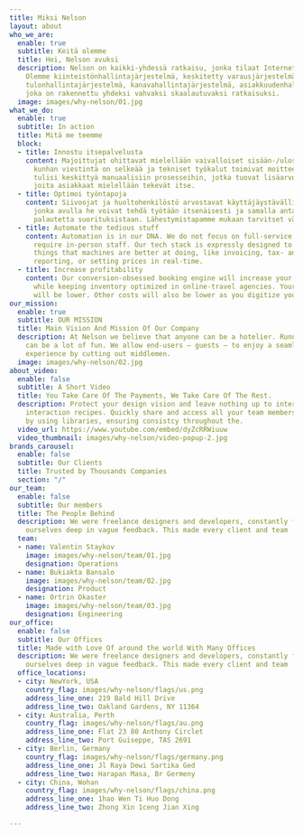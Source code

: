 ```yaml
---
title: Miksi Nelson
layout: about
who_we_are:
  enable: true
  subtitle: Keitä olemme
  title: Hei, Nelson avuksi
  description: Nelson on kaikki-yhdessä ratkaisu, jonka tilaat Internetin kautta.
    Olemme kiinteistönhallintajärjestelmä, keskitetty varausjärjestelmä, varausmoottori,
    tulonhallintajärjestelmä, kanavahallintajärjestelmä, asiakkuudenhallintajärjestelmä,
    joka on rakennettu yhdeksi vahvaksi skaalautuvaksi ratkaisuksi.
  image: images/why-nelson/01.jpg
what_we_do:
  enable: true
  subtitle: In action
  title: Mitä me teemme
  block:
  - title: Innostu itsepalvelusta
    content: Majoittujat ohittavat mielellään vaivalloiset sisään-/uloskirjautumisprosessit,
      kunhan viestintä on selkeää ja tekniset työkalut toimivat moitteettomasti. Operaattoreiden
      tulisi keskittyä manuaalisiin prosesseihin, jotka tuovat lisäarvoa, eikä asioihin
      joita asiakkaat mielellään tekevät itse.
  - title: Optimoi työntapoja
    content: Siivoojat ja huoltohenkilöstö arvostavat käyttäjäystävällistä mobiilisovellustamme,
      jonka avulla he voivat tehdä työtään itsenäisesti ja samalla antaa välitöntä
      palautetta suorituksistaan. Lähestymistapamme mukaan tarvitset vähemmän keskijohtajia.
  - title: Automate the tedious stuff
    content: Automation is in our DNA. We do not focus on full-service hotels that
      require in-person staff. Our tech stack is expressly designed to automate the
      things that machines are better at doing, like invoicing, tax- and other authority
      reporting, or setting prices in real-time.
  - title: Increase profitability
    content: Our conversion-obsessed booking engine will increase your direct sales,
      while keeping inventory optimized in online-travel agencies. Your sales commissions
      will be lower. Other costs will also be lower as you digitize your operations.
our_mission:
  enable: true
  subtitle: OUR MISSION
  title: Main Vision And Mission Of Our Company
  description: At Nelson we believe that anyone can be a hotelier. Running a hotel
    can be a lot of fun. We allow end-users – guests – to enjoy a seamless overnight
    experience by cutting out middlemen.
  image: images/why-nelson/02.jpg
about_video:
  enable: false
  subtitle: A Short Video
  title: You Take Care Of The Payments, We Take Care Of The Rest.
  description: Protect your design vision and leave nothing up to interpretation with
    interaction recipes. Quickly share and access all your team members interactions
    by using libraries, ensuring consistcy throughout the.
  video_url: https://www.youtube.com/embed/dyZcRRWiuuw
  video_thumbnail: images/why-nelson/video-popup-2.jpg
brands_carousel:
  enable: false
  subtitle: Our Clients
  title: Trusted by Thousands Companies
  section: "/"
our_team:
  enable: false
  subtitle: Our members
  title: The People Behind
  description: We were freelance designers and developers, constantly finding <br>
    ourselves deep in vague feedback. This made every client and team
  team:
  - name: Valentin Staykov
    image: images/why-nelson/team/01.jpg
    designation: Operations
  - name: Bukiakta Bansalo
    image: images/why-nelson/team/02.jpg
    designation: Product
  - name: Ortrin Okaster
    image: images/why-nelson/team/03.jpg
    designation: Engineering
our_office:
  enable: false
  subtitle: Our Offices
  title: Made with Love Of around the world With Many Offices
  description: We were freelance designers and developers, constantly finding <br>
    ourselves deep in vague feedback. This made every client and team
  office_locations:
  - city: NewYork, USA
    country_flag: images/why-nelson/flags/us.png
    address_line_one: 219 Bald Hill Drive
    address_line_two: Oakland Gardens, NY 11364
  - city: Australia, Perth
    country_flag: images/why-nelson/flags/au.png
    address_line_one: Flat 23 80 Anthony Circlet
    address_line_two: Port Guiseppe, TAS 2691
  - city: Berlin, Germany
    country_flag: images/why-nelson/flags/germany.png
    address_line_one: Jl Raya Dewi Sartika Ged
    address_line_two: Harapan Masa, Br Germeny
  - city: China, Wohan
    country_flag: images/why-nelson/flags/china.png
    address_line_one: 1hao Wen Ti Huo Dong
    address_line_two: Zhong Xin 1ceng Jian Xing

---
```

